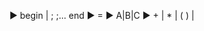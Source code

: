 <statement> ► begin <assign> | <assign>; <assign>;... end
<assign> ► <id> = <expr>
<id> ► A|B|C
<expr> ► <id> + <expr> | <id> * <expr> | ( <expr> ) | <id>